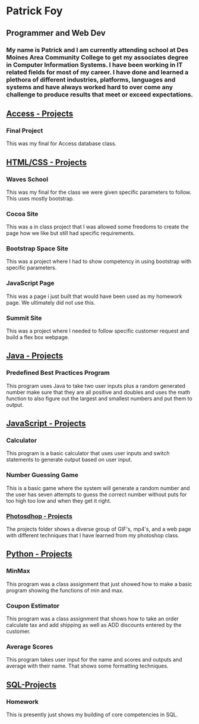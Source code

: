 # Patrick Foy

## Programmer and Web Dev

### My name is Patrick and I am currently attending school at Des Moines Area Community College to get my associates degree in Computer Information Systems. I have been working in IT related fields for most of my career. I have done and learned a plethora of different industries, platforms, languages and systems and have always worked hard to over come any challenge to produce results that meet or exceed expectations.

## [Access - Projects](https://github.com/Patricks-Hub/Access/tree/main/Projects/Final)

### Final Project

This was my final for Access database class.

## [HTML/CSS - Projects](https://github.com/Patricks-Hub/HTML-CSS/tree/main/Projects)

### Waves School

This was my final for the class we were given specific parameters to follow. This uses mostly bootstrap.

### Cocoa Site

This was a in class project that I was allowed some freedoms to create the page how we like but still had specific requirements.

### Bootstrap Space Site

This was a project where I had to show competency in using bootstrap with specific parameters.

### JavaScript Page

This was a page i just built that would have been used as my homework page. We ultimately did not use this.

### Summit Site

This was a project where I needed to follow specific customer request and build a flex box webpage.

## [Java - Projects](https://github.com/Patricks-Hub/Java/tree/main/Project%20Files)

### Predefined Best Practices Program

This program uses Java to take two user inputs plus a random generated number make sure that they are all positive and doubles and uses the math function to also figure out the largest and smallest numbers and put them to output.

## [JavaScript - Projects](https://github.com/Patricks-Hub/JavaScript/tree/main/Project%20Folder)

### Calculator

This program is a basic calculator that uses user inputs and switch statements to generate output based on user input.

### Number Guessing Game

This is a basic game where the system will generate a random number and the user has seven attempts to guess the correct number without puts for too high too low and when they get it right.

### [Photosdhop - Projects](https://github.com/Patricks-Hub/Photoshop/tree/main/Projects)

The projects folder shows a diverse group of GIF's, mp4's, and a web page with different techniques that I have learned from my photoshop class.

## [Python - Projects](https://github.com/Patricks-Hub/Python/tree/main/Simple%20Python%20Projects)

### MinMax

This program was a class assignment that just showed how to make a basic program showing the functions of min and max.

### Coupon Estimator

This program was a class assignment that shows how to take an order calculate tax and add shipping as well as ADD discounts entered by the customer.

### Average Scores

This program takes user input for the name and scores and outputs and average with their name. That shows some formatting techniques.

## [SQL-Projects](https://github.com/Patricks-Hub/SQL/tree/main/Projects)

### Homework

This is presently just shows my building of core competencies in SQL.
